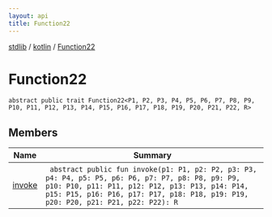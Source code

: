 ```yaml
---
layout: api
title: Function22
---
```

[stdlib](../../index.html) / [kotlin](../index.html) / [Function22](index.html)

# Function22

```
abstract public trait Function22<P1, P2, P3, P4, P5, P6, P7, P8, P9, P10, P11, P12, P13, P14, P15, P16, P17, P18, P19, P20, P21, P22, R> 
```
## Members
| Name | Summary |
|------|---------|
|[invoke](invoke.html)|&nbsp;&nbsp;`abstract public fun invoke(p1: P1, p2: P2, p3: P3, p4: P4, p5: P5, p6: P6, p7: P7, p8: P8, p9: P9, p10: P10, p11: P11, p12: P12, p13: P13, p14: P14, p15: P15, p16: P16, p17: P17, p18: P18, p19: P19, p20: P20, p21: P21, p22: P22): R`<br>|
